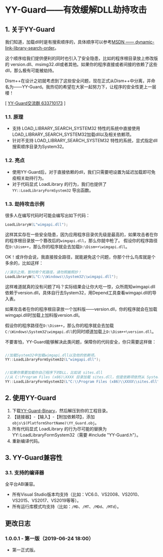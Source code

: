 ﻿
# YY-Guard——有效缓解DLL劫持攻击

## 1. 关于YY-Guard
我们知道，加载dll时是有搜索顺序的，具体顺序可以参考[MSDN —— dynamic-link-library-search-order](https://docs.microsoft.com/zh-cn/windows/desktop/Dlls/dynamic-link-library-search-order)。

这个顺序给我们提供便利的同时也引入了安全隐患，比如的程序根目录放上修改版的 version.dll、msimg32.dll或者其他。如果你的程序直接或者间接的依赖了这些dll，那么极有可能被劫持。

Dism++在设计之初就考虑到了这些安全问题，现在正式从Dism++中分离，并命名为——YY-Guard。我热切的希望在大家一起努力下，让程序的安全性更上一层楼！

[ [YY-Guard交流群 633710173](https://shang.qq.com/wpa/qunwpa?idkey=21d51d8ad1d77b99ea9544b399e080ec347ca6a1bc04267fb59cebf22644a42a) ]

### 1.1. 原理
* 支持 LOAD_LIBRARY_SEARCH_SYSTEM32 特性的系统中直接使用 LOAD_LIBRARY_SEARCH_SYSTEM32加载dll以及相关依赖项。
* 针对不支持 LOAD_LIBRARY_SEARCH_SYSTEM32 特性的系统，显式指定dll搜索顺序目录为System32。

### 1.2. 亮点
* 使用YY-Guard后，对于直接依赖的dll，我们只需要吧设置为延迟加载即可免疫相关劫持行为。
* 对于代码显式 LoadLibrary 的行为，我们也提供了 `YY::LoadLibraryFormSystem32` 导出函数。

### 1.3. 劫持攻击示例

很多人在编写代码时可能会编写出如下代码：
```C++
LoadLibraryW(L"wimgapi.dll");
```

这样其实存在一些安全隐患，因为应用程序目录优先级是最高的，如果攻击者在你的程序根目录放一个篡改后的`wimgapi.dll`，那么你就中枪了。
假设你的程序路径在`D:\Dism++`，那么你的程序就会去加载`D:\Dism++\wimgapi.dll`。

OK！或许你会说，我直接按全路径，就能避免这个问题，你那个什么鸟库就是个多余的，比如这样：
```C++
//演示之用，暂时用个死路径，请勿照搬照抄！
LoadLibraryW(L"C:\\Windows\\System32\\wimgapi.dll");
```

这样难道就真的没有问题了吗？实际结果会让你大吃一惊，众所周知wimgapi.dll依赖于version.dll，具体自行去System32，用Depend工具查看wimgapi.dll的导入表。

如果攻击者在你的程序根目录放一个加料版——version.dll，你的程序就会在加载wimgapi.dll时加载上加料版version.dll。

假设你的程序路径在`D:\Dism++`，那么你的程序就会去加载`C:\Windows\System32\wimgapi.dll`的同时顺道加载上`D:\Dism++\version.dll`。


不要害怕，YY-Guard能够解决此类问题，保障你的代码安全，你只需要这样做：
```C++

//加载System32中加载wimgapi.dll以及他的依赖项。
YY::LoadLibraryFormSystem32(L"wimgapi.dll");


//如果你需要加载你自己程序下的DLL，比如说 sites.dll
//从 C:\Program Files (x86)\XXXX 目录加载 sites.dll，但是依赖项依然从 System32目录加载。
YY::LoadLibraryFormSystem32(L"C:\\Program Files (x86)\\XXXX\\sites.dll");

```

## 2. 使用YY-Guard
1. 下载[YY-Guard-Binary](https://github.com/Chuyu-Team/YY-Guard/releases)，然后解压到你的工程目录。<br/>
2. 【链接器】-【输入】-【附加依赖项】，添加`objs\$(PlatformShortName)\YY_Guard.obj`。<br/>
3. 所有代码显式 LoadLibrary 的行为尽可能的替换为 YY::LoadLibraryFormSystem32（需要 #include "YY-Guard.h"）。
4. 重新编译代码。


## 3. YY-Guard兼容性
### 3.1. 支持的编译器
全平台ABI兼容。
* 所有Visual Studio版本均支持（比如：VC6.0、VS2008、VS2010、VS2015、VS2017、VS2019等等）。
* 所有运行库模式均支持（比如：`/MD`、`/MT`、`/MDd`、`/MTd`）。


## 更改日志

### 1.0.0.1 - 第一版（2019-06-24 18:00）
* 第一正式版。
